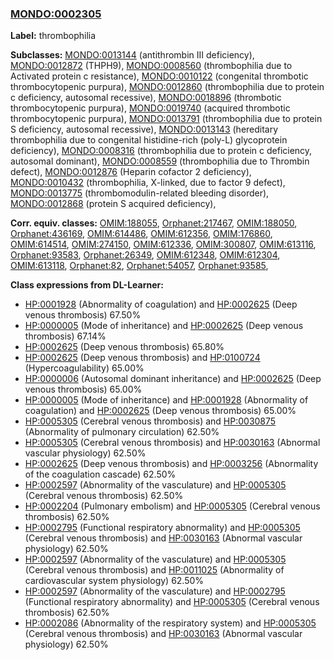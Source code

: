 
### [MONDO:0002305](http://purl.obolibrary.org/obo/MONDO_0002305)
**Label:** thrombophilia

**Subclasses:** [MONDO:0013144](http://purl.obolibrary.org/obo/MONDO_0013144) (antithrombin III deficiency), [MONDO:0012872](http://purl.obolibrary.org/obo/MONDO_0012872) (THPH9), [MONDO:0008560](http://purl.obolibrary.org/obo/MONDO_0008560) (thrombophilia due to Activated protein c resistance), [MONDO:0010122](http://purl.obolibrary.org/obo/MONDO_0010122) (congenital thrombotic thrombocytopenic purpura), [MONDO:0012860](http://purl.obolibrary.org/obo/MONDO_0012860) (thrombophilia due to protein c deficiency, autosomal recessive), [MONDO:0018896](http://purl.obolibrary.org/obo/MONDO_0018896) (thrombotic thrombocytopenic purpura), [MONDO:0019740](http://purl.obolibrary.org/obo/MONDO_0019740) (acquired thrombotic thrombocytopenic purpura), [MONDO:0013791](http://purl.obolibrary.org/obo/MONDO_0013791) (thrombophilia due to protein S deficiency, autosomal recessive), [MONDO:0013143](http://purl.obolibrary.org/obo/MONDO_0013143) (hereditary thrombophilia due to congenital histidine-rich (poly-L) glycoprotein deficiency), [MONDO:0008316](http://purl.obolibrary.org/obo/MONDO_0008316) (thrombophilia due to protein c deficiency, autosomal dominant), [MONDO:0008559](http://purl.obolibrary.org/obo/MONDO_0008559) (thrombophilia due to Thrombin defect), [MONDO:0012876](http://purl.obolibrary.org/obo/MONDO_0012876) (Heparin cofactor 2 deficiency), [MONDO:0010432](http://purl.obolibrary.org/obo/MONDO_0010432) (thrombophilia, X-linked, due to factor 9 defect), [MONDO:0013775](http://purl.obolibrary.org/obo/MONDO_0013775) (thrombomodulin-related bleeding disorder), [MONDO:0012868](http://purl.obolibrary.org/obo/MONDO_0012868) (protein S acquired deficiency), 

**Corr. equiv. classes:** [OMIM:188055](http://purl.obolibrary.org/obo/OMIM_188055), [Orphanet:217467](http://www.orpha.net/ORDO/Orphanet_217467), [OMIM:188050](http://purl.obolibrary.org/obo/OMIM_188050), [Orphanet:436169](http://www.orpha.net/ORDO/Orphanet_436169), [OMIM:614486](http://purl.obolibrary.org/obo/OMIM_614486), [OMIM:612356](http://purl.obolibrary.org/obo/OMIM_612356), [OMIM:176860](http://purl.obolibrary.org/obo/OMIM_176860), [OMIM:614514](http://purl.obolibrary.org/obo/OMIM_614514), [OMIM:274150](http://purl.obolibrary.org/obo/OMIM_274150), [OMIM:612336](http://purl.obolibrary.org/obo/OMIM_612336), [OMIM:300807](http://purl.obolibrary.org/obo/OMIM_300807), [OMIM:613116](http://purl.obolibrary.org/obo/OMIM_613116), [Orphanet:93583](http://www.orpha.net/ORDO/Orphanet_93583), [Orphanet:26349](http://www.orpha.net/ORDO/Orphanet_26349), [OMIM:612348](http://purl.obolibrary.org/obo/OMIM_612348), [OMIM:612304](http://purl.obolibrary.org/obo/OMIM_612304), [OMIM:613118](http://purl.obolibrary.org/obo/OMIM_613118), [Orphanet:82](http://www.orpha.net/ORDO/Orphanet_82), [Orphanet:54057](http://www.orpha.net/ORDO/Orphanet_54057), [Orphanet:93585](http://www.orpha.net/ORDO/Orphanet_93585), 

**Class expressions from DL-Learner:**

- [HP:0001928](http://purl.obolibrary.org/obo/HP_0001928) (Abnormality of coagulation) and [HP:0002625](http://purl.obolibrary.org/obo/HP_0002625) (Deep venous thrombosis) 67.50%
- [HP:0000005](http://purl.obolibrary.org/obo/HP_0000005) (Mode of inheritance) and [HP:0002625](http://purl.obolibrary.org/obo/HP_0002625) (Deep venous thrombosis) 67.14%
- [HP:0002625](http://purl.obolibrary.org/obo/HP_0002625) (Deep venous thrombosis) 65.80%
- [HP:0002625](http://purl.obolibrary.org/obo/HP_0002625) (Deep venous thrombosis) and [HP:0100724](http://purl.obolibrary.org/obo/HP_0100724) (Hypercoagulability) 65.00%
- [HP:0000006](http://purl.obolibrary.org/obo/HP_0000006) (Autosomal dominant inheritance) and [HP:0002625](http://purl.obolibrary.org/obo/HP_0002625) (Deep venous thrombosis) 65.00%
- [HP:0000005](http://purl.obolibrary.org/obo/HP_0000005) (Mode of inheritance) and [HP:0001928](http://purl.obolibrary.org/obo/HP_0001928) (Abnormality of coagulation) and [HP:0002625](http://purl.obolibrary.org/obo/HP_0002625) (Deep venous thrombosis) 65.00%
- [HP:0005305](http://purl.obolibrary.org/obo/HP_0005305) (Cerebral venous thrombosis) and [HP:0030875](http://purl.obolibrary.org/obo/HP_0030875) (Abnormality of pulmonary circulation) 62.50%
- [HP:0005305](http://purl.obolibrary.org/obo/HP_0005305) (Cerebral venous thrombosis) and [HP:0030163](http://purl.obolibrary.org/obo/HP_0030163) (Abnormal vascular physiology) 62.50%
- [HP:0002625](http://purl.obolibrary.org/obo/HP_0002625) (Deep venous thrombosis) and [HP:0003256](http://purl.obolibrary.org/obo/HP_0003256) (Abnormality of the coagulation cascade) 62.50%
- [HP:0002597](http://purl.obolibrary.org/obo/HP_0002597) (Abnormality of the vasculature) and [HP:0005305](http://purl.obolibrary.org/obo/HP_0005305) (Cerebral venous thrombosis) 62.50%
- [HP:0002204](http://purl.obolibrary.org/obo/HP_0002204) (Pulmonary embolism) and [HP:0005305](http://purl.obolibrary.org/obo/HP_0005305) (Cerebral venous thrombosis) 62.50%
- [HP:0002795](http://purl.obolibrary.org/obo/HP_0002795) (Functional respiratory abnormality) and [HP:0005305](http://purl.obolibrary.org/obo/HP_0005305) (Cerebral venous thrombosis) and [HP:0030163](http://purl.obolibrary.org/obo/HP_0030163) (Abnormal vascular physiology) 62.50%
- [HP:0002597](http://purl.obolibrary.org/obo/HP_0002597) (Abnormality of the vasculature) and [HP:0005305](http://purl.obolibrary.org/obo/HP_0005305) (Cerebral venous thrombosis) and [HP:0011025](http://purl.obolibrary.org/obo/HP_0011025) (Abnormality of cardiovascular system physiology) 62.50%
- [HP:0002597](http://purl.obolibrary.org/obo/HP_0002597) (Abnormality of the vasculature) and [HP:0002795](http://purl.obolibrary.org/obo/HP_0002795) (Functional respiratory abnormality) and [HP:0005305](http://purl.obolibrary.org/obo/HP_0005305) (Cerebral venous thrombosis) 62.50%
- [HP:0002086](http://purl.obolibrary.org/obo/HP_0002086) (Abnormality of the respiratory system) and [HP:0005305](http://purl.obolibrary.org/obo/HP_0005305) (Cerebral venous thrombosis) and [HP:0030163](http://purl.obolibrary.org/obo/HP_0030163) (Abnormal vascular physiology) 62.50%


